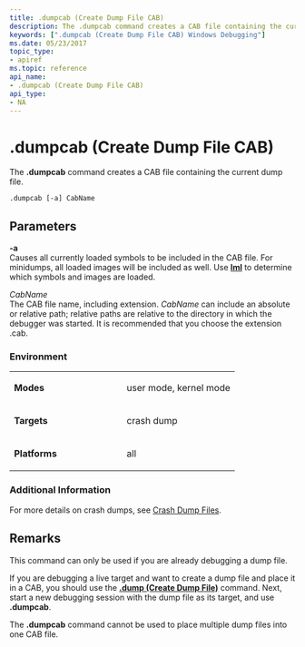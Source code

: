 ```yaml
---
title: .dumpcab (Create Dump File CAB)
description: The .dumpcab command creates a CAB file containing the current dump file.
keywords: [".dumpcab (Create Dump File CAB) Windows Debugging"]
ms.date: 05/23/2017
topic_type:
- apiref
ms.topic: reference
api_name:
- .dumpcab (Create Dump File CAB)
api_type:
- NA
---
```


# .dumpcab (Create Dump File CAB)


The **.dumpcab** command creates a CAB file containing the current dump file.

```dbgcmd
.dumpcab [-a] CabName 
```

## <span id="ddk_meta_create_dump_file_cab_dbg"></span><span id="DDK_META_CREATE_DUMP_FILE_CAB_DBG"></span>Parameters


<span id="_______-a______"></span><span id="_______-A______"></span> **-a**   
Causes all currently loaded symbols to be included in the CAB file. For minidumps, all loaded images will be included as well. Use [**lml**](lm--list-loaded-modules-.md) to determine which symbols and images are loaded.

<span id="_______CabName______"></span><span id="_______cabname______"></span><span id="_______CABNAME______"></span> *CabName*   
The CAB file name, including extension. *CabName* can include an absolute or relative path; relative paths are relative to the directory in which the debugger was started. It is recommended that you choose the extension .cab.

### <span id="Environment"></span><span id="environment"></span><span id="ENVIRONMENT"></span>Environment

<table>
<colgroup>
<col width="50%" />
<col width="50%" />
</colgroup>
<tbody>
<tr class="odd">
<td align="left"><p><strong>Modes</strong></p></td>
<td align="left"><p>user mode, kernel mode</p></td>
</tr>
<tr class="even">
<td align="left"><p><strong>Targets</strong></p></td>
<td align="left"><p>crash dump</p></td>
</tr>
<tr class="odd">
<td align="left"><p><strong>Platforms</strong></p></td>
<td align="left"><p>all</p></td>
</tr>
</tbody>
</table>

 

### <span id="Additional_Information"></span><span id="additional_information"></span><span id="ADDITIONAL_INFORMATION"></span>Additional Information

For more details on crash dumps, see [Crash Dump Files](crash-dump-files.md).

## Remarks

This command can only be used if you are already debugging a dump file.

If you are debugging a live target and want to create a dump file and place it in a CAB, you should use the [**.dump (Create Dump File)**](-dump--create-dump-file-.md) command. Next, start a new debugging session with the dump file as its target, and use **.dumpcab**.

The **.dumpcab** command cannot be used to place multiple dump files into one CAB file.

 

 





